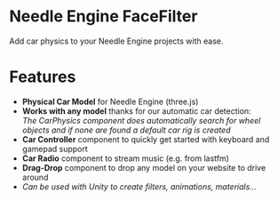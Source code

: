 # Needle Engine FaceFilter

Add car physics to your Needle Engine projects with ease.


# Features
- **Physical Car Model** for Needle Engine (three.js)
- **Works with any model** thanks for our automatic car detection:   
    *The CarPhysics component does automatically search for wheel objects and if none are found a default car rig is created*
- **Car Controller** component to quickly get started with keyboard and gamepad support
- **Car Radio** component to stream music (e.g. from lastfm)
- **Drag-Drop** component to drop any model on your website to drive around
- *Can be used with Unity to create filters, animations, materials...*